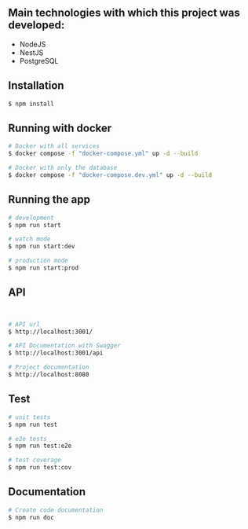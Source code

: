## Main technologies with which this project was developed:

- NodeJS
- NestJS
- PostgreSQL

## Installation

```bash
$ npm install
```

## Running with docker

```bash
# Docker with all services
$ docker compose -f "docker-compose.yml" up -d --build

# Docker with only the database
$ docker compose -f "docker-compose.dev.yml" up -d --build


```

## Running the app

```bash
# development
$ npm run start

# watch mode
$ npm run start:dev

# production mode
$ npm run start:prod
```

## API

```bash


# API url
$ http://localhost:3001/

# API Documentation with Swagger
$ http://localhost:3001/api

# Project documentation
$ http://localhost:8080

```

## Test

```bash
# unit tests
$ npm run test

# e2e tests
$ npm run test:e2e

# test coverage
$ npm run test:cov
```

## Documentation

```bash
# Create code documentation
$ npm run doc
```
